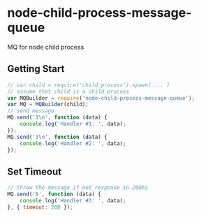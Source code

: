 # node-child-process-message-queue
MQ for node child process
## Getting Start
```js
// var child = require('child_process').spawn( ... )
// assume that child is a child process
var MQBuilder = require('node-child-process-message-queue');
var MQ = MQBuilder(child);
// send message
MQ.send('1\n', function (data) {
    console.log('Handler #1: ', data);
});
MQ.send('3\n', function (data) {
    console.log('Handler #2: ', data);
});
```
## Set Timeout
```js
// throw the message if not response in 200ms
MQ.send('5', function (data) {
    console.log('Handler #3: ', data);
}, { timeout: 200 });
```